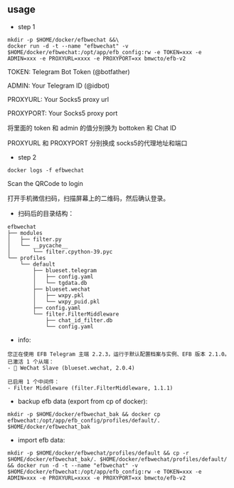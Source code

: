 ## usage

* step 1

```
mkdir -p $HOME/docker/efbwechat &&\
docker run -d -t --name "efbwechat" -v $HOME/docker/efbwechat:/opt/app/efb_config:rw -e TOKEN=xxx -e ADMIN=xxx -e PROXYURL=xxxx -e PROXYPORT=xx bmwcto/efb-v2
```

TOKEN: Telegram Bot Token (@botfather)

ADMIN: Your Telegram ID (@idbot)

PROXYURL: Your Socks5 proxy url

PROXYPORT: Your Socks5 proxy port

将里面的 token 和 admin 的值分别换为 bottoken 和 Chat ID

PROXYURL 和 PROXYPORT 分别换成 socks5的代理地址和端口


* step 2

```
docker logs -f efbwechat 
```

Scan the QRCode to login

打开手机微信扫码，扫描屏幕上的二维码，然后确认登录。

* 扫码后的目录结构：

```
efbwechat
├── modules
│   ├── filter.py
│   └── __pycache__
│       └── filter.cpython-39.pyc
└── profiles
    └── default
        ├── blueset.telegram
        │   ├── config.yaml
        │   └── tgdata.db
        ├── blueset.wechat
        │   ├── wxpy.pkl
        │   └── wxpy_puid.pkl
        ├── config.yaml
        └── filter.FilterMiddleware
            ├── chat_id_filter.db
            └── config.yaml
```

* info:

```
您正在使用 EFB Telegram 主端 2.2.3，运行于默认配置档案与实例、EFB 版本 2.1.0。
已激活 1 个从端：
- 💬 WeChat Slave (blueset.wechat, 2.0.4)

已启用 1 个中间件：
- Filter Middleware (filter.FilterMiddleware, 1.1.1)
```

* backup efb data (export from cp of docker):

`mkdir -p $HOME/docker/efbwechat_bak && docker cp efbwechat:/opt/app/efb_config/profiles/default/. $HOME/docker/efbwechat_bak`

* import efb data:

```mkdir -p $HOME/docker/efbwechat/profiles/default && cp -r $HOME/docker/efbwechat_bak/. $HOME/docker/efbwechat/profiles/default/ && docker run -d -t --name "efbwechat" -v $HOME/docker/efbwechat:/opt/app/efb_config:rw -e TOKEN=xxx -e ADMIN=xxx -e PROXYURL=xxxx -e PROXYPORT=xx bmwcto/efb-v2```


